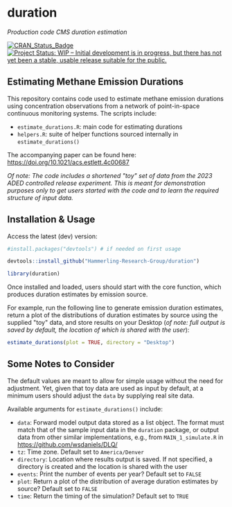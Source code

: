 # duration
*Production code CMS duration estimation*

[![CRAN_Status_Badge](https://www.r-pkg.org/badges/version/duration)](http://cran.r-project.org/package=duration)
[![Project Status: WIP – Initial development is in progress, but there has not yet been a stable, usable release suitable for the public.](https://www.repostatus.org/badges/latest/wip.svg)](https://www.repostatus.org/#wip)

## Estimating Methane Emission Durations

This repository contains code used to estimate methane emission durations using concentration observations from a network of point-in-space continuous monitoring systems. The scripts include: 

  - `estimate_durations.R`: main code for estimating durations
  - `helpers.R`: suite of helper functions sourced internally in `estimate_durations()`

The accompanying paper can be found here: https://doi.org/10.1021/acs.estlett.4c00687

*Of note: The code includes a shortened "toy" set of data from the 2023 ADED controlled release experiment. This is meant for demonstration purposes only to get users started with the code and to learn the required structure of input data.*

## Installation & Usage

Access the latest (dev) version:

```r
#install.packages("devtools") # if needed on first usage

devtools::install_github("Hammerling-Research-Group/duration")

library(duration)
```

Once installed and loaded, users should start with the core function, which produces duration estimates by emission source. 

For example, run the following line to generate emission duration estimates, return a plot of the distributions of duration estimates by source using the supplied "toy" data, and store results on your Desktop (*of note: full output is saved by default, the location of which is shared with the user*): 

```r
estimate_durations(plot = TRUE, directory = "Desktop")
```

## Some Notes to Consider

The default values are meant to allow for simple usage without the need for adjustment. Yet, given that toy data are used as input by default, at a minimum users should adjust the `data` by supplying real site data.

Available arguments for `estimate_durations()` include:

  - `data`: Forward model output data stored as a list object. The format must match that of the sample input data in the `duration` package, or output data from other similar implementations, e.g., from `MAIN_1_simulate.R` in <https://github.com/wsdaniels/DLQ/>
  - `tz`: Time zone. Default set to `America/Denver`
  - `directory`: Location where results output is saved. If not specified, a directory is created and the location is shared with the user
  - `events`: Print the number of events per year? Default set to `FALSE`
  - `plot`: Return a plot of the distribution of average duration estimates by source? Default set to `FALSE`
  - `time`: Return the timing of the simulation? Default set to `TRUE`
